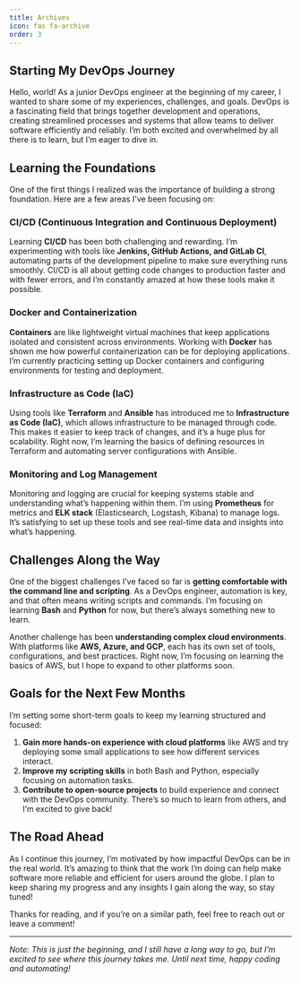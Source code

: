 ```yaml
---
title: Archives
icon: fas fa-archive
order: 3
---
```


## Starting My DevOps Journey 

Hello, world! As a junior DevOps engineer at the beginning of my career, I wanted to share some of my experiences, challenges, and goals. DevOps is a fascinating field that brings together development and operations, creating streamlined processes and systems that allow teams to deliver software efficiently and reliably. I’m both excited and overwhelmed by all there is to learn, but I’m eager to dive in.

## Learning the Foundations

One of the first things I realized was the importance of building a strong foundation. Here are a few areas I've been focusing on:

### CI/CD (Continuous Integration and Continuous Deployment)
Learning **CI/CD** has been both challenging and rewarding. I’m experimenting with tools like **Jenkins, GitHub Actions, and GitLab CI**, automating parts of the development pipeline to make sure everything runs smoothly. CI/CD is all about getting code changes to production faster and with fewer errors, and I’m constantly amazed at how these tools make it possible.

### Docker and Containerization
**Containers** are like lightweight virtual machines that keep applications isolated and consistent across environments. Working with **Docker** has shown me how powerful containerization can be for deploying applications. I’m currently practicing setting up Docker containers and configuring environments for testing and deployment.

### Infrastructure as Code (IaC)
Using tools like **Terraform** and **Ansible** has introduced me to **Infrastructure as Code (IaC)**, which allows infrastructure to be managed through code. This makes it easier to keep track of changes, and it’s a huge plus for scalability. Right now, I’m learning the basics of defining resources in Terraform and automating server configurations with Ansible.

### Monitoring and Log Management
Monitoring and logging are crucial for keeping systems stable and understanding what’s happening within them. I’m using **Prometheus** for metrics and **ELK stack** (Elasticsearch, Logstash, Kibana) to manage logs. It’s satisfying to set up these tools and see real-time data and insights into what’s happening.

## Challenges Along the Way 

One of the biggest challenges I’ve faced so far is **getting comfortable with the command line and scripting**. As a DevOps engineer, automation is key, and that often means writing scripts and commands. I’m focusing on learning **Bash** and **Python** for now, but there’s always something new to learn.

Another challenge has been **understanding complex cloud environments**. With platforms like **AWS, Azure, and GCP**, each has its own set of tools, configurations, and best practices. Right now, I’m focusing on learning the basics of AWS, but I hope to expand to other platforms soon.

## Goals for the Next Few Months 

I’m setting some short-term goals to keep my learning structured and focused:

1. **Gain more hands-on experience with cloud platforms** like AWS and try deploying some small applications to see how different services interact.
2. **Improve my scripting skills** in both Bash and Python, especially focusing on automation tasks.
3. **Contribute to open-source projects** to build experience and connect with the DevOps community. There’s so much to learn from others, and I’m excited to give back!

## The Road Ahead

As I continue this journey, I’m motivated by how impactful DevOps can be in the real world. It’s amazing to think that the work I’m doing can help make software more reliable and efficient for users around the globe. I plan to keep sharing my progress and any insights I gain along the way, so stay tuned!

Thanks for reading, and if you’re on a similar path, feel free to reach out or leave a comment! 

---

*Note: This is just the beginning, and I still have a long way to go, but I’m excited to see where this journey takes me. Until next time, happy coding and automating!*
